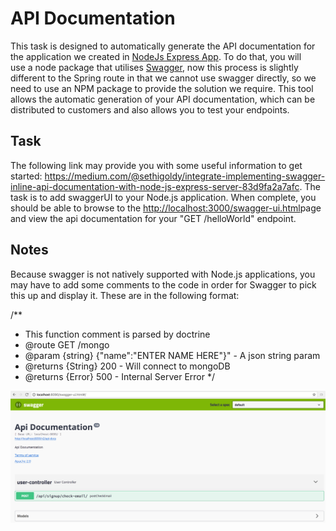 # API Documentation

This task is designed to automatically generate the API documentation for the application we created in [NodeJs Express App](nodejs_express_app.md). To do that, you will use a node package that utilises [Swagger](https://swagger.io/), now this process is slightly different to the Spring route in that we cannot use swagger directly, so we need to use an NPM package to provide the solution we require. This tool allows the automatic generation of your API documentation, which can be distributed to customers and also allows you to test your endpoints.

## Task

The following link may provide you with some useful information to get started: <https://medium.com/@sethigoldy/integrate-implementing-swagger-inline-api-documentation-with-node-js-express-server-83d9fa2a7afc>. The task is to add swaggerUI to your Node.js application. When complete, you should be able to browse to the [http://localhost:3000/swagger-ui.html](http://localhost:3000/swagger-ui.html)page and view the api documentation for your "GET /helloWorld" endpoint.


## Notes

Because swagger is not natively supported with Node.js applications, you may have to add some comments to the code in order for Swagger to pick this up and display it. These are in the following format:

  /**
   * This function comment is parsed by doctrine
   * @route GET /mongo
   * @param {string} {"name":"ENTER NAME HERE"}" - A json string param
   * @returns {String} 200 - Will connect to mongoDB
   * @returns {Error}  500 - Internal Server Error
   */

![](attachments/418676767/418873395.png?height=250)



